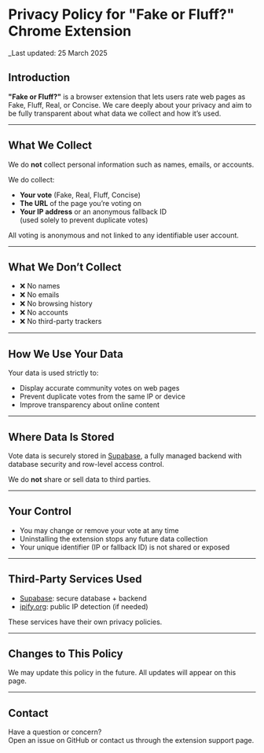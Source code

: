 # Privacy Policy for "Fake or Fluff?" Chrome Extension

_Last updated: 25 March 2025

## Introduction

**"Fake or Fluff?"** is a browser extension that lets users rate web pages as Fake, Fluff, Real, or Concise. We care deeply about your privacy and aim to be fully transparent about what data we collect and how it’s used.

---

## What We Collect

We do **not** collect personal information such as names, emails, or accounts.

We do collect:

- **Your vote** (Fake, Real, Fluff, Concise)
- **The URL** of the page you’re voting on
- **Your IP address** or an anonymous fallback ID  
  (used solely to prevent duplicate votes)

All voting is anonymous and not linked to any identifiable user account.

---

## What We Don’t Collect

- ❌ No names  
- ❌ No emails  
- ❌ No browsing history  
- ❌ No accounts  
- ❌ No third-party trackers

---

## How We Use Your Data

Your data is used strictly to:
- Display accurate community votes on web pages
- Prevent duplicate votes from the same IP or device
- Improve transparency about online content

---

## Where Data Is Stored

Vote data is securely stored in [Supabase](https://supabase.com), a fully managed backend with database security and row-level access control.

We do **not** share or sell data to third parties.

---

## Your Control

- You may change or remove your vote at any time
- Uninstalling the extension stops any future data collection
- Your unique identifier (IP or fallback ID) is not shared or exposed

---

## Third-Party Services Used

- [Supabase](https://supabase.com): secure database + backend
- [ipify.org](https://www.ipify.org): public IP detection (if needed)

These services have their own privacy policies.

---

## Changes to This Policy

We may update this policy in the future. All updates will appear on this page.

---

## Contact

Have a question or concern?  
Open an issue on GitHub or contact us through the extension support page.

